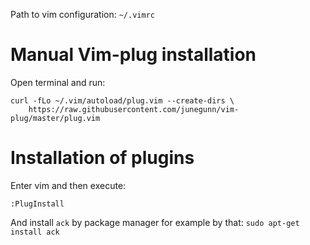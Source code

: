 Path to vim configuration: `~/.vimrc`

# Manual Vim-plug installation
Open terminal and run:
```
curl -fLo ~/.vim/autoload/plug.vim --create-dirs \
    https://raw.githubusercontent.com/junegunn/vim-plug/master/plug.vim
```

# Installation of plugins
Enter vim and then execute:

`:PlugInstall`

And install `ack` by package manager for example by that: `sudo apt-get install ack`

